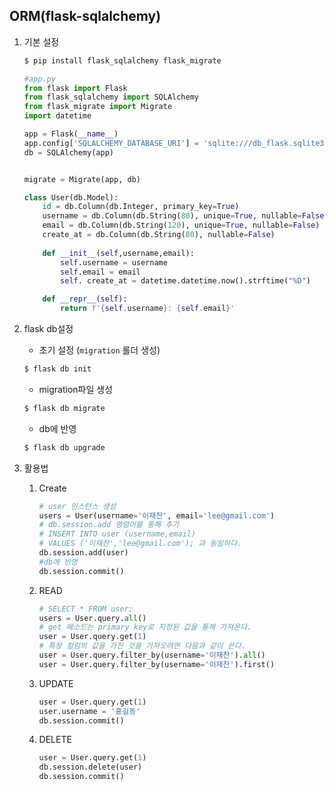 ## ORM(flask-sqlalchemy)

1. 기본 설정

   ```python
   $ pip install flask_sqlalchemy flask_migrate
   ```

   ```python
   #app.py
   from flask import Flask
   from flask_sqlalchemy import SQLAlchemy
   from flask_migrate import Migrate
   import datetime
   
   app = Flask(__name__)
   app.config['SQLALCHEMY_DATABASE_URI'] = 'sqlite:///db_flask.sqlite3'
   db = SQLAlchemy(app)
   
   
   migrate = Migrate(app, db)
   
   class User(db.Model):
       id = db.Column(db.Integer, primary_key=True)
       username = db.Column(db.String(80), unique=True, nullable=False)
       email = db.Column(db.String(120), unique=True, nullable=False)
       create_at = db.Column(db.String(80), nullable=False)
       
       def __init__(self,username,email):
           self.username = username    
           self.email = email
           self. create_at = datetime.datetime.now().strftime("%D")
   
       def __repr__(self):
           return f'{self.username}: {self.email}'
   ```

2. flask db설정

   * 초기 설정 (`migration` 롤더 생성)

   ```python
   $ flask db init
   ```

   * migration파일 생성

   ```python
   $ flask db migrate
   ```

   * db에 반영

   ```python
   $ flask db upgrade
   ```

3. 활용법

   1. Create 

      ```python
      # user 인스턴스 생성
      users = User(username='이재찬', email='lee@gmail.com')
      # db.session.add 명령어를 통해 추가
      # INSERT INTO user (username,email)
      # VALUES ('이재찬','lee@gmail.com'); 과 동일하다.
      db.session.add(user)
      #db에 반영
      db.session.commit()
      ```

   2. READ

      ```python
      # SELECT * FROM user;
      users = User.query.all()
      # get 메소드는 primary key로 지정된 값을 통해 가져온다.
      user = User.query.get(1)
      # 특정 컬럼의 값을 가진 것을 가져오려면 다음과 같이 쓴다.
      user = User.query.filter_by(username='이재찬').all()
      user = User.query.filter_by(username='이재찬').first()
      ```

   3. UPDATE

      ```python
      user = User.query.get(1)
      user.username = '홍길동'
      db.session.commit()
      ```

   4. DELETE

      ```python
      user = User.query.get(1)
      db.session.delete(user)
      db.session.commit()
      ```


